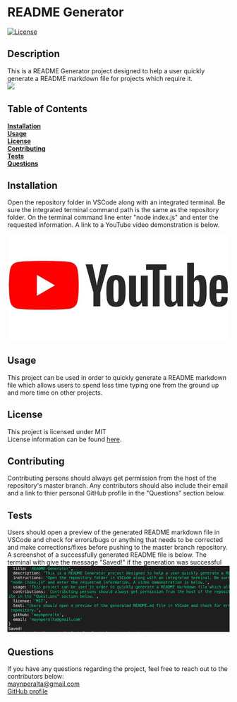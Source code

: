 # README Generator
  [![License](https://img.shields.io/badge/License-MIT-blue.svg)](https://opensource.org/licenses/MIT)

  ## Description
  This is a README Generator project designed to help a user quickly generate a README markdown file for projects which require it. <br/>
  ![](utils/Demo.gif)
  <br/>

  ## Table of Contents
  [**Installation**](#installation)<br/>
  [**Usage**](#usage)<br/>
  [**License**](#license)<br/>
  [**Contributing**](#contributing)<br/>
  [**Tests**](#tests)<br/>
  [**Questions**](#questions)
  <br/>

  ## Installation
  Open the repository folder in VSCode along with an integrated terminal. Be sure the integrated terminal command path is the same as the repository folder. On the terminal command line enter "node index.js" and enter the requested information. A link to a YouTube video demonstration is below.<br/>
  
  [![Video Demonstration](utils/logo.jpg)](https://youtu.be/3mILt2NMVaY)
  <br/>

  ## Usage
  This project can be used in order to quickly generate a README markdown file which allows users to spend less time typing one from the ground up and more time on other projects.
  <br/>

  ## License
  This project is licensed under MIT<br/>
  License information can be found [here](https://opensource.org/licenses/MIT).
  <br/>

  ## Contributing
  Contributing persons should always get permission from the host of the repository's master branch. Any contributors should also include their email and a link to thier personal GitHub profile in the "Questions" section below.
  <br/>

  ## Tests
  Users should open a preview of the generated README markdown file in VSCode and check for errors/bugs or anything that needs to be corrected and make corrections/fixes before pushing to the master branch repository. A screenshot of a successfully generated README file is below. The terminal with give the message "Saved!" if the generation was successful<br/>
  ![](utils/result.png)
  <br/>

  ## Questions
  If you have any questions regarding the project, feel free to reach out to the contributors below: <br/>
  <maynperalta@gmail.com> <br/>
  [GitHub profile](https://github.com/maynperalta)